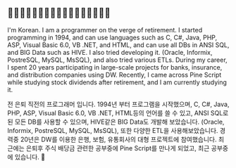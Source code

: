 ## 🌱🌱🌱🌱🌱🌱🌱🌱🌱🌱🌱🌱🌱🌱🌱🌱🌱
I'm Korean.
I am a programmer on the verge of retirement.
I started programming in 1994, and can use languages ​​such as C, C#, Java, PHP, ASP, Visual Basic 6.0, VB .NET, and HTML, 
and can use all DBs in ANSI SQL, and BIG Data such as HIVE. 
I also tried developing it. (Oracle, Informix, PostreSQL, MySQL, MsSQL), and also tried various ETLs. 
During my career, I spent 20 years participating in large-scale projects for banks, insurance, and distribution companies using DW.
Recently, I came across Pine Script while studying stock dividends after retirement, and I am currently studying it.


전 은퇴 직전의 프로그래머 입니다.
1994년 부터 프로그램을 시작했으며, C, C#, Java, PHP, ASP, Visual Basic 6.0, VB .NET, HTML등의 언어를 쓸 수 있고, 
ANSI SQL로 된 모든 DB를 사용할 수 있으며, HIVE같은 BIG Data도 개발해 보았습니다.
(Oracle, Informix, PostreSQL, MySQL, MsSQL), 또한 다양한 ETL을 사용해보았습니다. 
경력중 20년은 DW를 이용한 은행, 보험, 유통회사의 대형 프로젝트에 참여했습니다.
최근에는 은퇴후 주식 배당금 관련한 공부중에 Pine Script를 만나게 되었고, 
최근 공부중에 있습니다.
👋

<!--
**YoungbokCHOI/YoungbokCHOI** is a ✨ _special_ ✨ repository because its `README.md` (this file) appears on your GitHub profile.


- 🔭 I’m currently working on ...
- 🌱 I’m currently learning ...
- 👯 I’m looking to collaborate on ...
- 🤔 I’m looking for help with ...
- 💬 Ask me about ...
- 📫 How to reach me: ...
- 😄 Pronouns: ...
- ⚡ Fun fact: ...
-->
